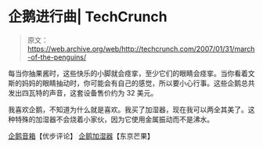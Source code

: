 # 企鹅进行曲| TechCrunch

> 原文：<https://web.archive.org/web/http://techcrunch.com/2007/01/31/march-of-the-penguins/>

每当你抽果酱时，这些快乐的小脚就会痉挛，至少它们的眼睛会痉挛。当你看着文斯的妈妈的眼睛抽动时，你可能会有自己的感觉，所以要小心行事。这些企鹅总共发出四瓦特的声音，这套设备售价约为 32 美元。

我喜欢企鹅，不知道为什么就是喜欢。我买了加湿器，现在我可以两全其美了。这种特殊的加湿器不会烧着小家伙，因为它使用金属振动而不是沸水。

[企鹅音箱](https://web.archive.org/web/20151214224754/http://www.uberreview.com/2007/01/the-penguin-speakers.htm/)【优步评论】
[企鹅加湿器](https://web.archive.org/web/20151214224754/http://www.tokyomango.com/tokyo_mango/2007/01/penguin_humidif.html)【东京芒果】